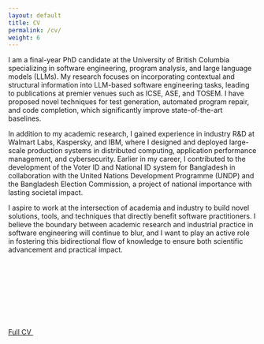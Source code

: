 ```yaml
---
layout: default
title: CV
permalink: /cv/
weight: 6
---
```

I am a final-year PhD candidate at the University of British Columbia specializing in software engineering, program analysis, and large language models (LLMs). My research focuses on incorporating contextual and structural information into LLM-based software engineering tasks, leading to publications at premier venues such as ICSE, ASE, and TOSEM. I have proposed novel techniques for test generation, automated program repair, and code completion, which significantly improve state-of-the-art baselines. 

In addition to my academic research, I gained experience in industry R\&D at Walmart Labs, Kaspersky, and IBM, where I designed and deployed large-scale production systems in distributed computing, application performance management, and cybersecurity. Earlier in my career, I contributed to the development of the Voter ID and National ID system for Bangladesh in collaboration with the United Nations Development Programme (UNDP) and the Bangladesh Election Commission, a project of national importance with lasting societal impact. 

I aspire to work at the intersection of academia and industry to build novel solutions, tools, and techniques that directly benefit software practitioners. I believe the boundary between academic research and industrial practice in software engineering will continue to blur, and I want to play an active role in fostering this bidirectional flow of knowledge to ensure both scientific advancement and practical impact. 

<a href="/resources/docs/resume_nashid.pdf" target="_blank">
        Full CV <span class="icon"><svg><use xlink:href="#icon-pdf"/></svg></span>
</a>